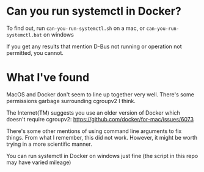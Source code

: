 # Can you run systemctl in Docker?

To find out, run `can-you-run-systemctl.sh` on a mac, or `can-you-run-systemctl.bat` on windows

If you get any results that mention D-Bus not running or operation not permitted, you cannot.

# What I've found

MacOS and Docker don't seem to line up together very well. There's some permissions garbage surrounding cgroupv2 I think.

The Internet(TM) suggests you use an older version of Docker which doesn't require cgroupv2: https://github.com/docker/for-mac/issues/6073

There's some other mentions of using command line arguments to fix things. From what I remember, this did not work. However, it might be worth trying in a more scientific manner.

You can run systemctl in Docker on windows just fine (the script in this repo may have varied mileage)
